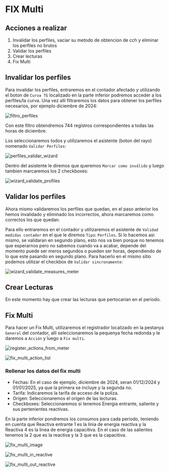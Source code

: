 # FIX Multi

## Acciones a realizar

1. Invalidar los perfiles, vaciar su metodo de obtencion de cch y eliminar los perfiles no brutos
2. Validar los perfiles
3. Crear lecturas
4. Fix Multi

## Invalidar los perfiles

Para invalidar los perfiles, entraremos en el contador afectado y utilizando el boton de `Curva TG` localizado en la parte inferior podremos acceder a los perfiles/la curva. Una vez alli filtraremos los datos para obtener los perfiles necesarios, por ejemplo diciembre de 2024:

![filtro_perfiles]

Con este filtro obtendremos 744 registros correspondientes a todas las horas de diciembre.

Los seleccionaremos todos y utilizaremos el asistente (boton del rayo) nomenado `Validar Perfiles`:

![perfiles_validar_wizard]

Dentro del asistente le diremos que queremos `Marcar como inválido` y luego tambien marcaremos los 2 checkboxes:

![wizard_validate_profiles]

## Validar los perfiles

Ahora mismo validaremos los perfiles que quedan, en el paso anterior los hemos invalidado y eliminado los incorrectos, ahora marcaremos como correctos los que quedan.

Para ello entraremos en el contador y utilizaremos el asistente de `Validad medidas contador` en el que le diremos `Tipo`: `Perfiles`. Si lo hacemos asi mismo, se validaran en segundo plano, esto nos va bien porque no tenemos que esperarnos pero no sabemos cuando va a acabar, depende del momento puede ser meros segundos o pueden ser horas, dependiendo de lo que este pasando en segundo plano. Para hacerlo en el mismo sitio podemos utilizar el checkbox de `Validar sincronamente`:

![wizard_validate_measures_meter]

## Crear Lecturas

En este momento hay que crear las lecturas que pertocarian en el periodo.

## Fix Multi

Para hacer un Fix Multi, utilizaremos el registrador localizado en la pestanya `General` del contador, alli seleccionaremos la pequenya fecha redonda y le daremos a `Acción` y luego a `Fix multi`.

![register_actions_from_meter]

![fix_multi_action_list]

### Rellenar los datos del fix multi

- Fechas: En el caso de ejemplo, diciembre de 2024, seran 01/12/2024 y 01/01/2025, ya que la primera se incluye y la segunda no.
- Tarifa: Indicaremos la tarifa de acceso de la poliza.
- Origen: Seleccionaremos el origen de las lecturas.
- Checkboxes: Seleccionaremos si tenemos Energia entrante, saliente y sus pertenientes reactivas.

En la parte inferior pondremos los consumos para cada periodo, teniendo en cuenta que Reactiva entrante 1 es la linia de energia reactiva y la Reactiva 4 es la linea de energia capacitiva. En el caso de las salientes tenemos la 2 que es la reactiva y la 3 que es la capacitiva.

![fix_multi_image]

![fix_multi_in_reactive]

![fix_multi_out_reactive]

[filtro_perfiles]: /gisce/procediments/fix_multi/filtro_perfiles.png
[perfiles_validar_wizard]: /gisce/procediments/fix_multi/perfiles_validar_wizard.png
[wizard_validate_profiles]: /gisce/procediments/fix_multi/wizard_validate_profiles.png
[wizard_validate_measures_meter]: /gisce/procediments/fix_multi/wizard_validate_measures_meter.png
[register_actions_from_meter]: /gisce/procediments/fix_multi/register_actions_from_meter.png
[fix_multi_action_list]: /gisce/procediments/fix_multi/fix_multi_action_list.png
[fix_multi_image]: /gisce/procediments/fix_multi/fix_multi_image.png
[fix_multi_in_reactive]: /gisce/procediments/fix_multi/fix_multi_in_reactive.png
[fix_multi_out_reactive]: /gisce/procediments/fix_multi/fix_multi_out_reactive.png
